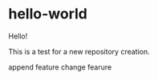 # hello-world

Hello!

This is a test for a new repository creation.

append feature
change fearure
